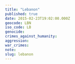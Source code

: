 ```yaml
---
title: "Lebanon"
published: true
date: 2015-02-23T19:02:00.000Z
geocode: LBN
iso_code: LB
genocide:
crimes_against_humanity:
aggression:
war_crimes:
note:
slug: lebanon
---
```

